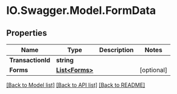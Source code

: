 # IO.Swagger.Model.FormData
## Properties

Name | Type | Description | Notes
------------ | ------------- | ------------- | -------------
**TransactionId** | **string** |  | 
**Forms** | [**List&lt;Forms&gt;**](Forms.md) |  | [optional] 

[[Back to Model list]](../README.md#documentation-for-models) [[Back to API list]](../README.md#documentation-for-api-endpoints) [[Back to README]](../README.md)

